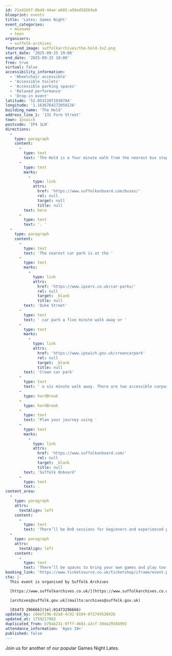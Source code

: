 ```yaml
---
id: 21a41b5f-8bd4-44ae-a685-a58ed582b9a8
blueprint: events
title: 'Lates: Games Night'
event_categories:
  - museums
  - teen
organisers:
  - suffolk-archives
featured_image: suffolkarchives/the-hold-3x2.png
start_date: '2025-09-25 19:00'
end_date: '2025-09-25 10:00'
free: true
virtual: false
accessibility_information:
  - 'Wheelchair accessible'
  - 'Accessible toilets'
  - 'Accessible parking spaces'
  - 'Relaxed performance'
  - 'Drop-in event'
latitude: '52.05322071930784'
longitude: '1.1636764272050126'
building_name: 'The Hold'
address_line_1: '131 Fore Street'
town: Ipswich
postcode: 'IP4 1LN'
directions:
  -
    type: paragraph
    content:
      -
        type: text
        text: 'The Hold is a four minute walk from the nearest bus stop - see the latest bus timetables '
      -
        type: text
        marks:
          -
            type: link
            attrs:
              href: 'https://www.suffolkonboard.com/buses/'
              rel: null
              target: null
              title: null
        text: here
      -
        type: text
        text: '. '
  -
    type: paragraph
    content:
      -
        type: text
        text: 'The nearest car park is at the '
      -
        type: text
        marks:
          -
            type: link
            attrs:
              href: 'https://www.ipserv.co.uk/car-parks/'
              rel: null
              target: _blank
              title: null
        text: 'Duke Street'
      -
        type: text
        text: ' car park a five minute walk away or '
      -
        type: text
        marks:
          -
            type: link
            attrs:
              href: 'https://www.ipswich.gov.uk/crowncarpark'
              rel: null
              target: _blank
              title: null
        text: 'Crown car park'
      -
        type: text
        text: ' a six minute walk away. There are two accessible carpark spaces for blue badge holders in The Hold car park.'
      -
        type: hardBreak
      -
        type: hardBreak
      -
        type: text
        text: 'Plan your journey using '
      -
        type: text
        marks:
          -
            type: link
            attrs:
              href: 'https://www.suffolkonboard.com/'
              rel: null
              target: _blank
              title: null
        text: 'Suffolk Onboard'
      -
        type: text
        text: .
content_area:
  -
    type: paragraph
    attrs:
      textAlign: left
    content:
      -
        type: text
        text: 'There’ll be DnD sessions for beginners and experienced parties alike orr bring a team and have a go at Bloodbowl. '
  -
    type: paragraph
    attrs:
      textAlign: left
    content:
      -
        type: text
        text: 'There’ll be spaces to bring your own games and play too.'
booking_link: 'https://www.ticketsource.co.uk/ticketshop/iframe/event.php?eventhash=e-modmko&target=&iframe=true'
cta: |-
  This event is organised by Suffolk Archives

  [https://www.suffolkarchives.co.uk/](https://www.suffolkarchives.co.uk/)

  [archives@suffolk.gov.uk](mailto:archives@suffolk.gov.uk)

  [01473 296666](tel:01473296666)
updated_by: c86ef296-82a8-4c92-8104-8f274952842b
updated_at: 1759217983
duplicated_from: b79ab231-0fff-4681-a3cf-39da29584993
attendance_information: 'Ages 18+'
published: false
---
```

Join us for another of our popular Games Night Lates.